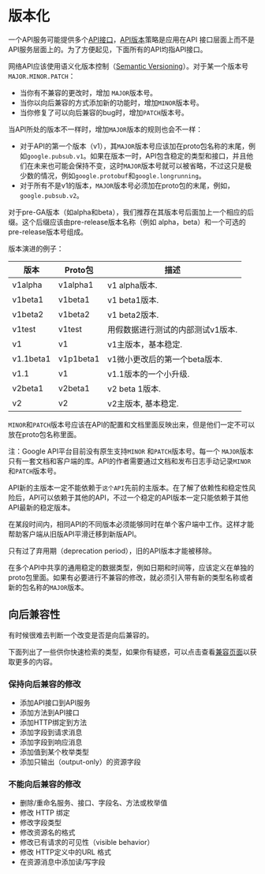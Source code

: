 # 版本化
一个API服务可能提供多个[API接口](https://cloud.google.com/apis/design/glossary#api_interface)，[API版本](https://cloud.google.com/apis/design/glossary#api_version)策略是应用在API 接口层面上而不是API服务层面上的。为了方便起见，下面所有的API均指API接口。

网络API应该使用语义化版本控制（[Semantic Versioning](http://semver.org/)）。对于某一个版本号`MAJOR.MINOR.PATCH`：

* 当你有不兼容的更改时，增加 `MAJOR`版本号。
* 当你以向后兼容的方式添加新的功能时，增加`MINOR`版本号。
* 当你修复了可以向后兼容的bug时，增加`PATCH`版本号。

当API所处的版本不一样时，增加`MAJOR`版本的规则也会不一样：

* 对于API的第一个版本（v1），其`MAJOR`版本号应该加在proto包名称的末尾，例如`google.pubsub.v1`。如果在版本一时，API包含稳定的类型和接口，并且他们在未来也可能会保持不变，这时`MAJOR`版本号就可以被省略，不过这只是极少数的情况，例如`google.protobuf`和`google.longrunning`。
* 对于所有不是v1的版本，`MAJOR`版本号必须加在proto包的末尾，例如，`google.pubsub.v2`。

对于pre-GA版本（如alpha和beta），我们推荐在其版本号后面加上一个相应的后缀。这个后缀应该由pre-release版本名称（例如 alpha，beta）和一个可选的pre-release版本号组成。

版本演进的例子：

 版本      | Proto包   | 描述                              |
|-----------|-----------|-----------------------------------|
| v1alpha   | v1alpha1  | v1 alpha版本.                     |
| v1beta1   | v1beta1   | v1 beta1版本.                    |
| v1beta2   | v1beta2   | v1 beta2版本.               |
| v1test    | v1test    | 用假数据进行测试的内部测试v1版本. |
| v1        | v1        | v1主版本，基本稳定.               |
| v1.1beta1 | v1p1beta1 | v1微小更改后的第一个beta版本.     |
| v1.1      | v1        | v1.1版本的一个小升级.             |
| v2beta1   | v2beta1   | v2 beta 1版本.                    |
| v2        | v2        | v2主版本, 基本稳定.               |

`MINOR`和`PATCH`版本号应该在API的配置和文档里面反映出来，但是他们一定不可以放在proto包名称里面。

注：Google API平台目前没有原生支持`MINOR` 和`PATCH`版本号。每一个 `MAJOR`版本只有一套文档和客户端的库。API的作者需要通过文档和发布日志手动记录`MINOR`和`PATCH`版本号。

API新的主版本一定不能依赖于`这个API`先前的主版本。在了解了依赖性和稳定性风险后，API可以依赖于其他的API，不过一个稳定的API版本一定只能依赖于其他API最新的稳定版本。

在某段时间内，相同API的不同版本必须能够同时在单个客户端中工作。这样才能帮助客户端从旧版API平滑迁移到新版API。

只有过了弃用期（deprecation period），旧的API版本才能被移除。

在多个API中共享的通用稳定的数据类型，例如日期和时间等，应该定义在单独的proto包里面。如果有必要进行不兼容的修改，就必须引入带有新的类型名称或者新的包名称的`MAJOR`版本。

## 向后兼容性
有时候很难去判断一个改变是否是向后兼容的。

下面列出了一些供你快速检索的类型，如果你有疑惑，可以点击查看[兼容页面](https://git.garena.com/shopee/space/api-design-guide/blob/3edf15b1cb386c08d64512a2e1c733f41f34eee0/Compatibility.md)以获取更多的内容。

### 保持向后兼容的修改

* 添加API接口到API服务
* 添加方法到API接口
* 添加HTTP绑定到方法
* 添加字段到请求消息
* 添加字段到响应消息
* 添加值到某个枚举类型
* 添加只输出（output-only）的资源字段

### 不能向后兼容的修改

* 删除/重命名服务、接口、字段名、方法或枚举值
* 修改 HTTP 绑定
* 修改字段类型
* 修改资源名的格式
* 修改已有请求的可见性（visible behavior）
* 修改 HTTP定义中的URL 格式
* 在资源消息中添加读/写字段
